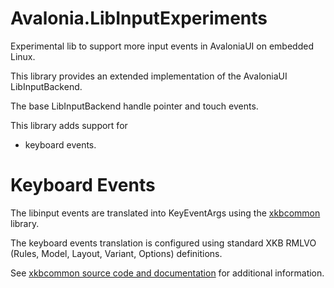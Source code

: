 # Avalonia.LibInputExperiments
Experimental lib to support more input events in AvaloniaUI on embedded Linux.

This library provides an extended implementation of the AvaloniaUI LibInputBackend.

The base LibInputBackend handle pointer and touch events.

This library adds support for
- keyboard events.

# Keyboard Events

The libinput events are translated into KeyEventArgs using the [xkbcommon](https://xkbcommon.org/) library.

The keyboard events translation is configured using standard XKB RMLVO (Rules, Model, Layout, Variant, Options) definitions.

See [xkbcommon source code and documentation](https://github.com/xkbcommon/libxkbcommon) for additional information.

